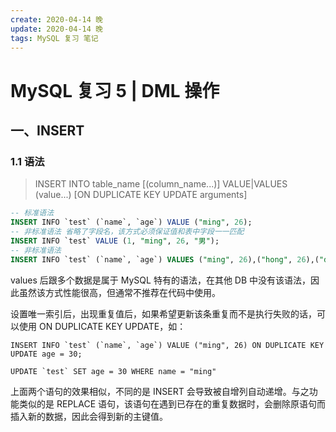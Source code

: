 ```yaml
---
create: 2020-04-14 晚
update: 2020-04-14 晚
tags: MySQL 复习 笔记
---
```


# MySQL 复习 5 | DML 操作



## 一、INSERT

### 1.1 语法

> INSERT INTO table_name [(column_name...)] VALUE|VALUES (value...) [ON DUPLICATE KEY UPDATE arguments]

```sql
-- 标准语法
INSERT INFO `test` (`name`, `age`) VALUE ("ming", 26);
-- 非标准语法 省略了字段名，该方式必须保证值和表中字段一一匹配
INSERT INFO `test` VALUE (1, "ming", 26, "男");
-- 非标准语法
INSERT INFO `test` (`name`, `age`) VALUES ("ming", 26),("hong", 26),("dong", 26);
```

values 后跟多个数据是属于 MySQL 特有的语法，在其他 DB 中没有该语法，因此虽然该方式性能很高，但通常不推荐在代码中使用。

设置唯一索引后，出现重复值后，如果希望更新该条重复而不是执行失败的话，可以使用 ON DUPLICATE KEY UPDATE，如：

```mysql
INSERT INFO `test` (`name`, `age`) VALUE ("ming", 26) ON DUPLICATE KEY UPDATE age = 30;

UPDATE `test` SET age = 30 WHERE name = "ming"
```

上面两个语句的效果相似，不同的是 INSERT 会导致被自增列自动递增。与之功能类似的是 REPLACE 语句，该语句在遇到已存在的重复数据时，会删除原语句而插入新的数据，因此会得到新的主键值。

